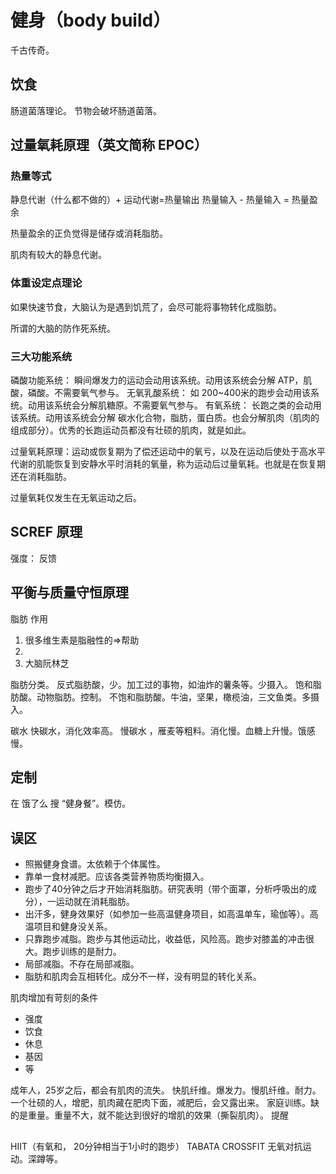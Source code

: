 # 健身（body build）
千古传奇。

## 饮食


肠道菌落理论。
节物会破坏肠道菌落。

## 过量氧耗原理（英文简称 EPOC）
### 热量等式
静息代谢（什么都不做的）+ 运动代谢=热量输出
热量输入 - 热量输入 = 热量盈余

热量盈余的正负觉得是储存或消耗脂肪。

肌肉有较大的静息代谢。

### 体重设定点理论
如果快速节食，大脑认为是遇到饥荒了，会尽可能将事物转化成脂肪。

所谓的大脑的防作死系统。

### 三大功能系统
磷酸功能系统： 瞬间爆发力的运动会动用该系统。动用该系统会分解 ATP，肌酸，磷酸。不需要氧气参与。
无氧乳酸系统：  如 200~400米的跑步会动用该系统。动用该系统会分解肌糖原。不需要氧气参与。
有氧系统： 长跑之类的会动用该系统。动用该系统会分解 碳水化合物，脂肪，蛋白质。也会分解肌肉（肌肉的组成部分）。优秀的长跑运动员都没有壮硕的肌肉，就是如此。


过量氧耗原理：运动或恢复期为了偿还运动中的氧亏，以及在运动后使处于高水平代谢的肌能恢复到安静水平时消耗的氧量，称为运动后过量氧耗。也就是在恢复期还在消耗脂肪。

过量氧耗仅发生在无氧运动之后。

## SCREF 原理
强度：
反馈

## 平衡与质量守恒原理

脂肪
作用
1. 很多维生素是脂融性的=>帮助
1. 
1. 大脑阮林芝

脂肪分类。
反式脂肪酸，少。加工过的事物，如油炸的薯条等。少摄入。
饱和脂肪酸。动物脂肪。控制。
不饱和脂肪酸。牛油，坚果，橄榄油，三文鱼类。多摄入。

碳水
快碳水，消化效率高。
慢碳水 ，雁麦等粗料。消化慢。血糖上升慢。饿感慢。

## 定制
在 饿了么 搜 “健身餐”。模仿。

## 误区
* 照搬健身食谱。太依赖于个体属性。
* 靠单一食材减肥。应该各类营养物质均衡摄入。
* 跑步了40分钟之后才开始消耗脂肪。研究表明（带个面罩，分析呼吸出的成分），一运动就在消耗脂肪。
* 出汗多，健身效果好（如参加一些高温健身项目，如高温单车，瑜伽等）。高温项目和健身没关系。
* 只靠跑步减脂。跑步与其他运动比，收益低，风险高。跑步对膝盖的冲击很大。跑步训练的是耐力。
* 局部减脂。不存在局部减脂。
* 脂肪和肌肉会互相转化。成分不一样，没有明显的转化关系。


肌肉增加有苛刻的条件
* 强度
* 饮食
* 休息
* 基因
* 等

成年人，25岁之后，都会有肌肉的流失。
快肌纤维。爆发力。慢肌纤维。耐力。
一个壮硕的人，增肥，肌肉藏在肥肉下面，减肥后，会又露出来。
家庭训练。缺的是重量。重量不大，就不能达到很好的增肌的效果（撕裂肌肉）。
提醒

## 
HIIT（有氧和， 20分钟相当于1小时的跑步） TABATA CROSSFIT
无氧对抗运动。深蹲等。
